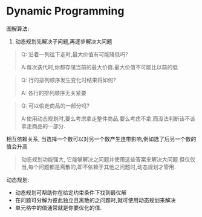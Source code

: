 # Dynamic Programming

图解算法:

1. 动态规划先解决子问题,再逐步解决大问题

> Q: 沿着一列往下走时,最大价值有可能降低吗?
>
> A:每次迭代时,你都存储当前的最大价值.最大价值不可能比以前的低

> Q: 行的排列顺序发生变化时结果将如何?
>
> A: 各行的排列顺序无关紧要

> Q: 可以偷走商品的一部分吗?
>
> A:使用动态规划时,要么考虑拿走整件商品,要么考虑不拿,而没法判断该不该拿走商品的一部分.

相互依赖关系, 当选择一个数可以对另一个数产生连带影响,例如选了后另一个数的值会升高

> 动态规划功能强大, 它能够解决之问题并使用这些答案来解决大问题.但仅仅当,每个问题都是离散的,即不依赖于其他之问题时,动态规划才管用.

动态规划:

- 动态规划可帮助你在给定约束条件下找到最优解
- 在问题可分解为彼此独立且离散的之问题时,就可使用动态规划来解决
- 单元格中的值通常就是你要优化的值.